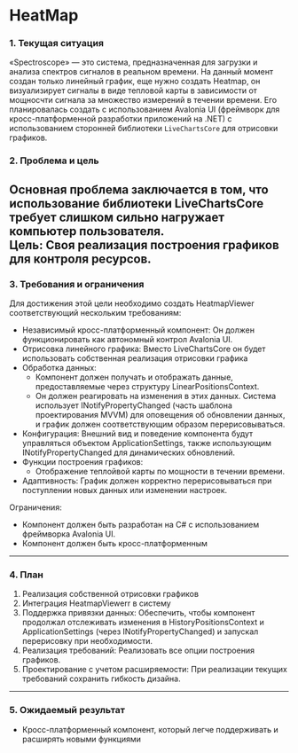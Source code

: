 # HeatMap
### 1. Текущая ситуация

«Spectroscope» — это система, предназначенная для загрузки и анализа спектров сигналов в реальном времени. 
На данный момент создан только линейный график, еще нужно создать Heatmap, он визуализирует сигналы в виде тепловой карты в зависимости от мощносчти сигнала за множество измерений в течении времени.
Его планировалась создать с использованием Avalonia UI (фреймворк для кросс-платформенной разработки приложений на .NET) с использованием сторонней библиотеки `LiveChartsCore` для отрисовки графиков.

### 2. Проблема и цель

Основная проблема заключается в том, что использование библиотеки LiveChartsCore требует слишком сильно нагружает компьютер пользователя.   
Цель: Своя реализация построения графиков для контроля ресурсов.
---

### 3. Требования и ограничения

Для достижения этой цели необходимо создать HeatmapViewer соответствующий нескольким требованиям:

* Независимый кросс-платформенный компонент: Он должен функционировать как автономный контрол Avalonia UI.
* Отрисовка линейного графика: Вместо LiveChartsCore он будет использовать собственная реализация отрисовки графика
* Обработка данных:
    * Компонент должен получать и отображать данные, предоставляемые через структуру LinearPositionsContext.
    * Он должен реагировать на изменения в этих данных. Система использует INotifyPropertyChanged (часть шаблона проектирования MVVM) для оповещения об обновлении данных, и график должен соответствующим образом перерисовываться.
* Конфигурация: Внешний вид и поведение компонента будут управляться объектом ApplicationSettings, также использующим INotifyPropertyChanged для динамических обновлений.
* Функции построения графиков:
    * Отображение теплойвой карты по мощности в течении времени.
* Адаптивность: График должен корректно перерисовываться при поступлении новых данных или изменении настроек.

Ограничения:
* Компонент должен быть разработан на C# с использованием фреймворка Avalonia UI.
* Компонент должен быть кросс-платформенным

---

### 4. План

1.  Реализация собственной отрисовки графиков
2.  Интеграция HeatmapViewerr в систему
2.  Поддержка привязки данных: Обеспечить, чтобы компонент продолжал отслеживать изменения в HistoryPositionsContext и ApplicationSettings (через INotifyPropertyChanged) и запускал перерисовку при необходимости.
3.  Реализация требований: Реализовать все опции построения графиков.
5.  Проектирование с учетом расширяемости: При реализации текущих требований сохранить гибкость дизайна.

---

### 5. Ожидаемый результат
* Кросс-платформенный компонент, который легче поддерживать и расширять новыми функциями
